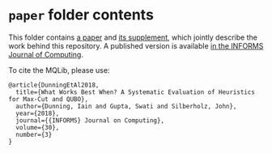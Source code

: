 # `paper` folder contents

This folder contains [a paper](SECM_final.pdf) and [its supplement](supplement_final.pdf), which jointly describe the work behind this repository. A published version is available [in the INFORMS Journal of Computing](https://pubsonline.informs.org/doi/abs/10.1287/ijoc.2017.0798?journalCode=ijoc).

To cite the MQLib, please use:
```
@article{DunningEtAl2018,
  title={What Works Best When? A Systematic Evaluation of Heuristics for Max-Cut and QUBO},
  author={Dunning, Iain and Gupta, Swati and Silberholz, John},
  year={2018},
  journal={{INFORMS} Journal on Computing},
  volume={30},
  number={3}
}
```
